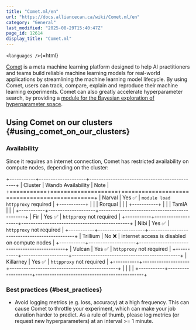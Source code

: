 ```yaml
---
title: "Comet.ml/en"
url: "https://docs.alliancecan.ca/wiki/Comet.ml/en"
category: "General"
last_modified: "2025-08-29T15:40:47Z"
page_id: 12614
display_title: "Comet.ml"
---
```


`<languages />`{=html}

[Comet](https://comet.ml) is a meta machine learning platform designed to help AI practitioners and teams build reliable machine learning models for real-world applications by streamlining the machine learning model lifecycle. By using Comet, users can track, compare, explain and reproduce their machine learning experiments. Comet can also greatly accelerate hyperparameter search, by providing a [module for the Bayesian exploration of hyperparameter space](https://www.comet.ml/parameter-optimization).

## Using Comet on our clusters {#using_comet_on_our_clusters}

### Availability

Since it requires an internet connection, Comet has restricted availability on compute nodes, depending on the cluster:

+-----------+--------------------+----------------------------------------------+
| Cluster   | Wandb Availability | Note                                         |
+===========+====================+==============================================+
| Narval    | Yes ✅             | `module load httpproxy` required             |
+-----------+                    |                                              |
| Rorqual   |                    |                                              |
+-----------+                    |                                              |
| TamIA     |                    |                                              |
+-----------+--------------------+----------------------------------------------+
| Fir       | Yes ✅             | `httpproxy` not required                     |
+-----------+--------------------+----------------------------------------------+
| Nibi      | Yes ✅             | `httpproxy` not required                     |
+-----------+--------------------+----------------------------------------------+
| Trillium  | No ❌              | internet access is disabled on compute nodes |
+-----------+--------------------+----------------------------------------------+
| Vulcan    | Yes ✅             | `httpproxy` not required                     |
+-----------+--------------------+----------------------------------------------+
| Killarney | Yes ✅             | `httpproxy` not required                     |
+-----------+--------------------+----------------------------------------------+
|           |                    |                                              |
+-----------+--------------------+----------------------------------------------+

### Best practices {#best_practices}

- Avoid logging metrics (e.g. loss, accuracy) at a high frequency. This can cause Comet to throttle your experiment, which can make your job duration harder to predict. As a rule of thumb, please log metrics (or request new hyperparameters) at an interval \>= 1 minute.
